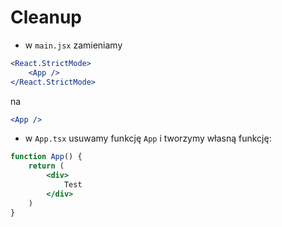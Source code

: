# Cleanup

- w `main.jsx` zamieniamy
```jsx
<React.StrictMode>
    <App />
</React.StrictMode>
```
na
```jsx
<App />
```
- w `App.tsx` usuwamy funkcję `App` i tworzymy własną funkcję:
```jsx
function App() {
    return (
        <div>
            Test
        </div>
    )
}
```